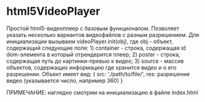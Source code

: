 # html5VideoPlayer
Простой html5-видеоплеер с базовым функционалом. Позволяет указать несколько вариантов видеофайлов с разным разрешением.
Для инициализации вызываем videoPlayer.init(obj), где obj - объект,
содержащий следующие поля: 
                          1) container - строка, содержащая id dom-элемента в который отрендерится плеер;
                          2) poster - строка, содержащая путь до картинки-превью к видео;
                          3) source - массив объектов, содержащих информацию где хранится видео и о его разрешении.
                          Объект имеет вид:    {
                                                  src: './path/to/file/',
                                                  res: разрешение видео (указывается число, например 360)
                                              }

ПРИМЕЧАНИЕ: наглядно смотрим на инициализацию в файле index.html
